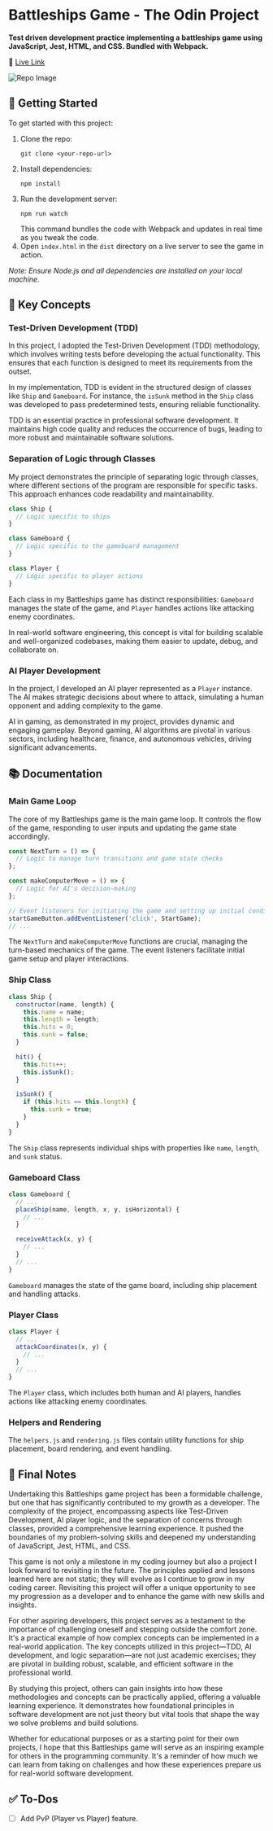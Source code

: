 # Battleships Game - The Odin Project

**Test driven development practice implementing a battleships game using JavaScript, Jest, HTML, and CSS. Bundled with Webpack.**

🔗 [Live Link](https://antonharbers.github.io/Battleships/)

![Repo Image](repoImage.png)

## 🚀 Getting Started

To get started with this project:

1. Clone the repo:
   ```
   git clone <your-repo-url>
   ```
2. Install dependencies:
   ```
   npm install
   ```
3. Run the development server:
   ```
   npm run watch
   ```
   This command bundles the code with Webpack and updates in real time as you tweak the code.
4. Open `index.html` in the `dist` directory on a live server to see the game in action.

_Note: Ensure Node.js and all dependencies are installed on your local machine._

## 🎯 Key Concepts

### Test-Driven Development (TDD)

In this project, I adopted the Test-Driven Development (TDD) methodology, which involves writing tests before developing the actual functionality. This ensures that each function is designed to meet its requirements from the outset.

In my implementation, TDD is evident in the structured design of classes like `Ship` and `Gameboard`. For instance, the `isSunk` method in the `Ship` class was developed to pass predetermined tests, ensuring reliable functionality.

TDD is an essential practice in professional software development. It maintains high code quality and reduces the occurrence of bugs, leading to more robust and maintainable software solutions.

### Separation of Logic through Classes

My project demonstrates the principle of separating logic through classes, where different sections of the program are responsible for specific tasks. This approach enhances code readability and maintainability.

```javascript
class Ship {
  // Logic specific to ships
}

class Gameboard {
  // Logic specific to the gameboard management
}

class Player {
  // Logic specific to player actions
}
```

Each class in my Battleships game has distinct responsibilities: `Gameboard` manages the state of the game, and `Player` handles actions like attacking enemy coordinates.

In real-world software engineering, this concept is vital for building scalable and well-organized codebases, making them easier to update, debug, and collaborate on.

### AI Player Development

In the project, I developed an AI player represented as a `Player` instance. The AI makes strategic decisions about where to attack, simulating a human opponent and adding complexity to the game.

AI in gaming, as demonstrated in my project, provides dynamic and engaging gameplay. Beyond gaming, AI algorithms are pivotal in various sectors, including healthcare, finance, and autonomous vehicles, driving significant advancements.

## 📚 Documentation

### Main Game Loop

The core of my Battleships game is the main game loop. It controls the flow of the game, responding to user inputs and updating the game state accordingly.

```javascript
const NextTurn = () => {
  // Logic to manage turn transitions and game state checks
};

const makeComputerMove = () => {
  // Logic for AI's decision-making
};

// Event listeners for initiating the game and setting up initial conditions
startGameButton.addEventListener('click', StartGame);
// ...
```

The `NextTurn` and `makeComputerMove` functions are crucial, managing the turn-based mechanics of the game. The event listeners facilitate initial game setup and player interactions.

### Ship Class

```javascript
class Ship {
  constructor(name, length) {
    this.name = name;
    this.length = length;
    this.hits = 0;
    this.sunk = false;
  }

  hit() {
    this.hits++;
    this.isSunk();
  }

  isSunk() {
    if (this.hits == this.length) {
      this.sunk = true;
    }
  }
}
```

The `Ship` class represents individual ships with properties like `name`, `length`, and `sunk` status.

### Gameboard Class

```javascript
class Gameboard {
  // ...
  placeShip(name, length, x, y, isHorizontal) {
    // ...
  }

  receiveAttack(x, y) {
    // ...
  }
  // ...
}
```

`Gameboard` manages the state of the game board, including ship placement and handling attacks.

### Player Class

```javascript
class Player {
  // ...
  attackCoordinates(x, y) {
    // ...
  }
  // ...
}
```

The `Player` class, which includes both human and AI players, handles actions like attacking enemy coordinates.

### Helpers and Rendering

The `helpers.js` and `rendering.js` files contain utility functions for ship placement, board rendering, and event handling.

## 📝 Final Notes

Undertaking this Battleships game project has been a formidable challenge, but one that has significantly contributed to my growth as a developer. The complexity of the project, encompassing aspects like Test-Driven Development, AI player logic, and the separation of concerns through classes, provided a comprehensive learning experience. It pushed the boundaries of my problem-solving skills and deepened my understanding of JavaScript, Jest, HTML, and CSS.

This game is not only a milestone in my coding journey but also a project I look forward to revisiting in the future. The principles applied and lessons learned here are not static; they will evolve as I continue to grow in my coding career. Revisiting this project will offer a unique opportunity to see my progression as a developer and to enhance the game with new skills and insights.

For other aspiring developers, this project serves as a testament to the importance of challenging oneself and stepping outside the comfort zone. It's a practical example of how complex concepts can be implemented in a real-world application. The key concepts utilized in this project—TDD, AI development, and logic separation—are not just academic exercises; they are pivotal in building robust, scalable, and efficient software in the professional world.

By studying this project, others can gain insights into how these methodologies and concepts can be practically applied, offering a valuable learning experience. It demonstrates how foundational principles in software development are not just theory but vital tools that shape the way we solve problems and build solutions.

Whether for educational purposes or as a starting point for their own projects, I hope that this Battleships game will serve as an inspiring example for others in the programming community. It's a reminder of how much we can learn from taking on challenges and how these experiences prepare us for real-world software development.

## ✅ To-Dos

- [ ] Add PvP (Player vs Player) feature.
